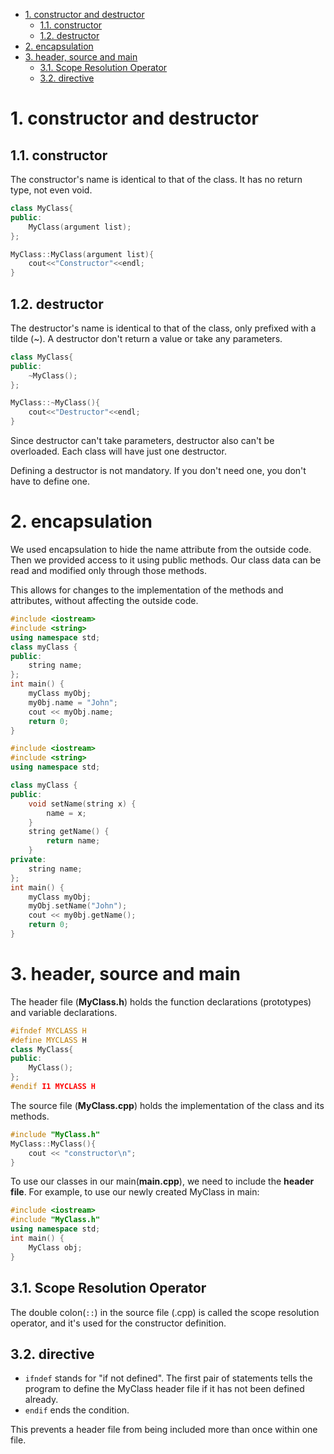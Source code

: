 - [1. constructor and destructor](#1-constructor-and-destructor)
  - [1.1. constructor](#11-constructor)
  - [1.2. destructor](#12-destructor)
- [2. encapsulation](#2-encapsulation)
- [3. header, source and main](#3-header-source-and-main)
  - [3.1. Scope Resolution Operator](#31-scope-resolution-operator)
  - [3.2. directive](#32-directive)


# 1. constructor and destructor

## 1.1. constructor

The constructor's name is identical to that of the class. It has no return type, not even void.

```cpp
class MyClass{
public:
    MyClass(argument list);
};

MyClass::MyClass(argument list){
    cout<<"Constructor"<<endl;
}
```

## 1.2. destructor

The destructor's name is identical to that of the class, only prefixed with a tilde (~). A destructor don't return a value or take any parameters.

```cpp
class MyClass{
public:
    ~MyClass();
};

MyClass::~MyClass(){
    cout<<"Destructor"<<endl;
}
```

Since destructor can't take parameters, destructor also can't be overloaded. Each class will have just one destructor.

Defining a destructor is not mandatory. If you don't need one, you don't have to define one.

# 2. encapsulation

We used encapsulation to hide the name attribute from the outside code. Then we provided access to it using public methods. Our class data can be read and modified only through those methods.

This allows for changes to the implementation of the methods and attributes, without affecting the outside code.

```cpp
#include <iostream>
#include <string>
using namespace std;
class myClass {
public:
    string name;
};
int main() {
    myClass myObj;
    my0bj.name = "John";
    cout << myObj.name;
    return 0; 
}
```

```cpp
#include <iostream>
#include <string>
using namespace std;

class myClass {
public:
    void setName(string x) {
        name = x;
    }
    string getName() {
        return name;
    }
private:
    string name;
};
int main() {
    myClass myObj;
    myObj.setName("John");
    cout << my0bj.getName();
    return 0;
}
```

# 3. header, source and main

The header file (**MyClass.h**) holds the function declarations (prototypes) and variable declarations.

```CPP
#ifndef MYCLASS H
#define MYCLASS H
class MyClass{
public:
    MyClass();
};
#endif I1 MYCLASS H
```

The source file (**MyClass.cpp**) holds the implementation of the class and its methods.

```cpp
#include "MyClass.h"
MyClass::MyClass(){
    cout << "constructor\n";
}
```

To use our classes in our main(**main.cpp**), we need to include the **header file**. For example, to use our newly created MyClass in main:

```cpp
#include <iostream>
#include "MyClass.h"
using namespace std;
int main() {
    MyClass obj;
}
```

## 3.1. Scope Resolution Operator

The double colon(`::`) in the source file (.cpp) is called the scope resolution operator, and it's used for the constructor definition.

## 3.2. directive

- `ifndef` stands for "if not defined". The first pair of statements tells the program to define the MyClass header file if it has not been defined already.
- `endif` ends the condition.

This prevents a header file from being included more than once within one file.
